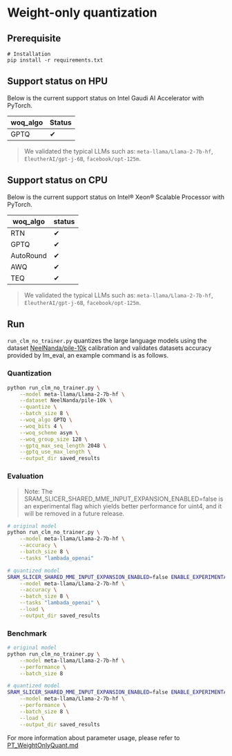 Weight-only quantization
===============

##  Prerequisite
```
# Installation
pip install -r requirements.txt
```

## Support status on HPU

Below is the current support status on Intel Gaudi AI Accelerator with PyTorch.

| woq_algo |   Status  |
|--------------|----------|
|   GPTQ   |  &#10004;|

> We validated the typical LLMs such as: `meta-llama/Llama-2-7b-hf`, `EleutherAI/gpt-j-6B`, `facebook/opt-125m`.

## Support status on CPU

Below is the current support status on Intel® Xeon® Scalable Processor with PyTorch.


| woq_algo |   status |
|--------------|----------|
|       RTN      |  &#10004;  |
|       GPTQ     |  &#10004;  |
|       AutoRound|  &#10004;  |
|       AWQ      |  &#10004;  |
|       TEQ      |  &#10004;  |

> We validated the typical LLMs such as: `meta-llama/Llama-2-7b-hf`, `EleutherAI/gpt-j-6B`, `facebook/opt-125m`.


## Run

`run_clm_no_trainer.py` quantizes the large language models using the dataset [NeelNanda/pile-10k](https://huggingface.co/datasets/NeelNanda/pile-10k) calibration and validates datasets accuracy provided by lm_eval, an example command is as follows.

### Quantization

```bash
python run_clm_no_trainer.py \
    --model meta-llama/Llama-2-7b-hf \
    --dataset NeelNanda/pile-10k \
    --quantize \
    --batch_size 8 \
    --woq_algo GPTQ \
    --woq_bits 4 \
    --woq_scheme asym \
    --woq_group_size 128 \
    --gptq_max_seq_length 2048 \
    --gptq_use_max_length \
    --output_dir saved_results
```
### Evaluation

> Note: The SRAM_SLICER_SHARED_MME_INPUT_EXPANSION_ENABLED=false is an experimental flag which yields better performance for uint4, and it will be removed in a future release.

```bash
# original model
python run_clm_no_trainer.py \
    --model meta-llama/Llama-2-7b-hf \
    --accuracy \
    --batch_size 8 \
    --tasks "lambada_openai"

# quantized model
SRAM_SLICER_SHARED_MME_INPUT_EXPANSION_ENABLED=false ENABLE_EXPERIMENTAL_FLAGS=1 python run_clm_no_trainer.py \
    --model meta-llama/Llama-2-7b-hf \
    --accuracy \
    --batch_size 8 \
    --tasks "lambada_openai" \
    --load \
    --output_dir saved_results
```

### Benchmark

```bash
# original model
python run_clm_no_trainer.py \
    --model meta-llama/Llama-2-7b-hf \
    --performance \
    --batch_size 8

# quantized model
SRAM_SLICER_SHARED_MME_INPUT_EXPANSION_ENABLED=false ENABLE_EXPERIMENTAL_FLAGS=1 python run_clm_no_trainer.py \
    --model meta-llama/Llama-2-7b-hf \
    --performance \
    --batch_size 8 \
    --load \
    --output_dir saved_results
```

For more information about parameter usage, please refer to [PT_WeightOnlyQuant.md](https://github.com/intel/neural-compressor/blob/master/docs/source/3x/PT_WeightOnlyQuant.md)
